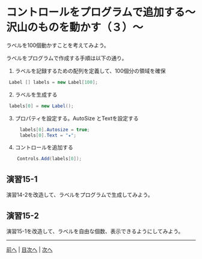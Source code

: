 # コントロールをプログラムで追加する～沢山のものを動かす（３）～
ラベルを100個動かすことを考えてみよう。

ラベルをプログラムで作成する手順は以下の通り。

1.	ラベルを記録するための配列を定義して、100個分の領域を確保

```cs
 Label [] labels = new Label[100];
```

2.	ラベルを生成する

```cs
 labels[0] = new Label();
```

3.	プロパティを設定する。AutoSize とTextを設定する

```cs
     labels[0].Autosize = true;
     labels[0].Text = "★";
```

4.	コントロールを追加する

```cs
    Controls.Add(labels[0]);
```

## 演習15-1
演習14-2を改造して、ラベルをプログラムで生成してみよう。

## 演習15-2
演習15-1を改造して、ラベルを自由な個数、表示できるようにしてみよう。

---

[前へ](14.md) | [目次へ](README.md#%E7%9B%AE%E6%AC%A1) | [次へ](16.md)
